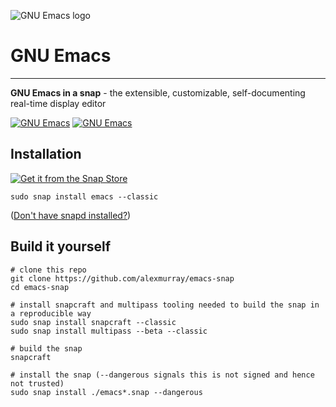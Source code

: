 ![GNU Emacs logo](https://www.gnu.org/software/emacs/images/emacs.png "GNU Emacs")

# GNU Emacs #

-------------------------------------------------------------------------------

**GNU Emacs in a snap** - the extensible, customizable, self-documenting real-time display editor

[![GNU Emacs](https://snapcraft.io/emacs/badge.svg)](https://snapcraft.io/emacs)
[![GNU Emacs](https://snapcraft.io//emacs/trending.svg?name=0)](https://snapcraft.io/emacs)

## Installation ##

[![Get it from the Snap Store](https://snapcraft.io/static/images/badges/en/snap-store-black.svg)](https://snapcraft.io/emacs)

``` shell
sudo snap install emacs --classic
```

([Don't have snapd installed?](https://snapcraft.io/docs/core/install))

## Build it yourself ##

```shell
# clone this repo
git clone https://github.com/alexmurray/emacs-snap
cd emacs-snap

# install snapcraft and multipass tooling needed to build the snap in a reproducible way
sudo snap install snapcraft --classic
sudo snap install multipass --beta --classic

# build the snap
snapcraft

# install the snap (--dangerous signals this is not signed and hence not trusted)
sudo snap install ./emacs*.snap --dangerous
```
